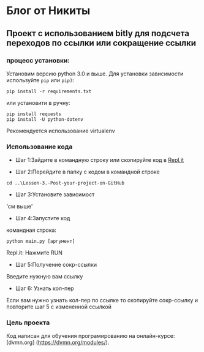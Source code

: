 # Блог от Никиты

## Проект с использованием bitly для подсчета переходов по ссылки или сокращение ссылки 

### процесс установки:

Установим версию python 3.0 и выше.
Для установки зависимости используйте `pip` или `pip3`:
```
pip install -r requirements.txt
```
или установити в ручну:
```
pip install requests
pip install -U python-dotenv
```
Рекомендуется использование virtualenv
 
### Использование кода

* Шаг 1:Зайдите в командную строку или скопируйте код в [Repl.it](https://repl.it/~)

* Шаг 2:Перейдите в папку с кодом в командной строке

```
cd ..\Lesson-3.-Post-your-project-on-GitHub
```

* Шаг 3:Установите зависимост 

'см выше'

* Шаг 4:Запустите код

командная строка:
```
python main.py [аргумент]
```
Repl.it:
Нажмите RUN

* Шаг 5:Получение сокр-ссылки

Введите нужную вам ссылку

* Шаг 6: Узнать кол-пер

Если вам нужно узнать кол-пер по ссылке то скопируйте сокр-ссылку и повторите шаг 5 с измененной ссылкой


### Цель проекта

Код написан для обучения програмированию на онлайн-курсе:[dvmn.org] (https://dvmn.org/modules/).
